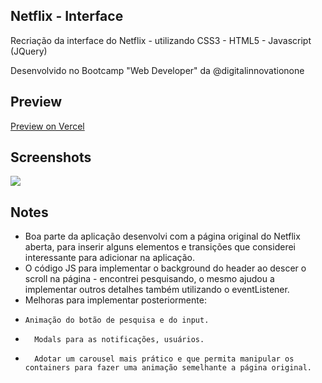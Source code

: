 ## Netflix - Interface
Recriação da interface do Netflix - utilizando CSS3 - HTML5 - Javascript (JQuery)

Desenvolvido no Bootcamp "Web Developer" da @digitalinnovationone

## Preview
<a href="https://netflix-interface-one.vercel.app/" target="_blank">Preview on Vercel</a>

## Screenshots

<img src="./img/preview.gif">

## Notes
-   Boa parte da aplicação desenvolvi com a página original do Netflix aberta, para inserir alguns elementos e transições que considerei interessante para adicionar na aplicação.
- O código JS para implementar o background do header ao descer o scroll na página - encontrei pesquisando, o mesmo ajudou a implementar outros detalhes também utilizando o eventListener.
-   Melhoras para implementar posteriormente:
-     Animação do botão de pesquisa e do input.
-       Modals para as notificações, usuários.
-       Adotar um carousel mais prático e que permita manipular os containers para fazer uma animação semelhante a página original.

